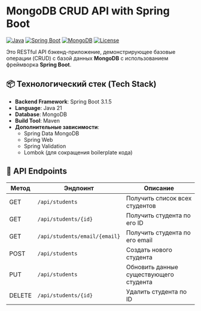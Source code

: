 # MongoDB CRUD API with Spring Boot

[![Java](https://img.shields.io/badge/Java-17+-blue?logo=openjdk)](https://openjdk.java.net/)
[![Spring Boot](https://img.shields.io/badge/Spring%20Boot-3.1.5-brightgreen?logo=springboot)](https://spring.io/projects/spring-boot)
[![MongoDB](https://img.shields.io/badge/MongoDB-7.0-green?logo=mongodb)](https://www.mongodb.com/)
[![License](https://img.shields.io/badge/License-MIT-yellow.svg)](https://opensource.org/licenses/MIT)

Это RESTful API бэкенд-приложение, демонстрирующее базовые операции (CRUD) с базой данных **MongoDB** с использованием фреймворка **Spring Boot**.

## 📦 Технологический стек (Tech Stack)

- **Backend Framework**: Spring Boot 3.1.5
- **Language**: Java 21
- **Database**: MongoDB
- **Build Tool**: Maven
- **Дополнительные зависимости**:
  - Spring Data MongoDB
  - Spring Web
  - Spring Validation
  - Lombok (для сокращения boilerplate кода)


## 📡 API Endpoints

| Метод | Эндпоинт                     | Описание                                  |
|-------|-------------------------------|-------------------------------------------|
| GET   | `/api/students`               | Получить список всех студентов            |
| GET   | `/api/students/{id}`          | Получить студента по его ID               |
| GET   | `/api/students/email/{email}` | Получить студента по его email            |
| POST  | `/api/students`               | Создать нового студента                   |
| PUT   | `/api/students`               | Обновить данные существующего студента    |
| DELETE| `/api/students/{id}`          | Удалить студента по ID                    |



